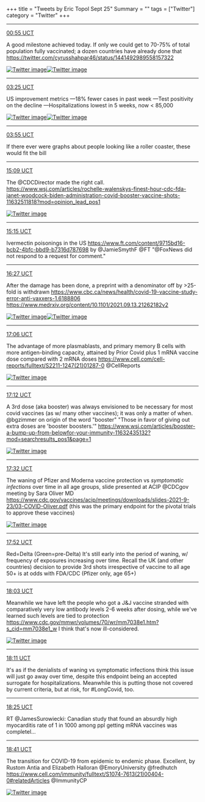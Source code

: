 +++
title = "Tweets by Eric Topol Sept 25"
Summary = ""
tags = ["Twitter"]
category = "Twitter"
+++


---

<a href="https://twitter.com/erictopol/status/1441567001290285059" target="_blank" rel="noreferer">00:55 UCT</a>

A good milestone achieved today.
If only we could get to 70-75% of total population fully vaccinated; a dozen countries have already done that  https://twitter.com/cyrusshahpar46/status/1441492989558157322

<a href="FAF426XUYAMn7sF.jpg"  ><img src="FAF426XUYAMn7sF.jpg" alt="Twitter image" ></img></a><a href="FAF5ZeJVEAQThKs.jpg"  ><img src="FAF5ZeJVEAQThKs.jpg" alt="Twitter image" ></img></a>

---

<a href="https://twitter.com/erictopol/status/1441604633567268865" target="_blank" rel="noreferer">03:25 UCT</a>

US improvement metrics
—18% fewer cases in past week
—Test positivity on the decline
—Hospitalizations lowest in 5 weeks, now &lt; 85,000 

<a href="FAGbfcZVQAIKDVX.jpg"  ><img src="FAGbfcZVQAIKDVX.jpg" alt="Twitter image" ></img></a><a href="FAGbg9uVcAghagp.jpg"  ><img src="FAGbg9uVcAghagp.jpg" alt="Twitter image" ></img></a>

---

<a href="https://twitter.com/erictopol/status/1441612301358882816" target="_blank" rel="noreferer">03:55 UCT</a>

If there ever were graphs about people looking like a roller coaster, these would fit the bill



---

<a href="https://twitter.com/erictopol/status/1441781841938161671" target="_blank" rel="noreferer">15:09 UCT</a>

The @CDCDirector made the right call.
https://www.wsj.com/articles/rochelle-walenskys-finest-hour-cdc-fda-janet-woodcock-biden-administration-covid-booster-vaccine-shots-11632511818?mod=opinion_lead_pos1 

<a href="FAI8rmVUcAY9eaa.jpg"  ><img src="FAI8rmVUcAY9eaa.jpg" alt="Twitter image" ></img></a>

---

<a href="https://twitter.com/erictopol/status/1441783539121328129" target="_blank" rel="noreferer">15:15 UCT</a>

Ivermectin poisonings in the US
https://www.ft.com/content/9715bd16-bcb2-4bfc-bbd9-b7316d787698 by @JamieSmythF @FT
"@FoxNews did not respond to a request for comment."



---

<a href="https://twitter.com/erictopol/status/1441801478943887365" target="_blank" rel="noreferer">16:27 UCT</a>

After the damage has been done, a preprint with a denominator off by &gt;25-fold is withdrawn
https://www.cbc.ca/news/health/covid-19-vaccine-study-error-anti-vaxxers-1.6188806
https://www.medrxiv.org/content/10.1101/2021.09.13.21262182v2 

<a href="FAJOHrDVUAAbQpK.jpg"  ><img src="FAJOHrDVUAAbQpK.jpg" alt="Twitter image" ></img></a><a href="FAJOJeAVIAMwysu.jpg"  ><img src="FAJOJeAVIAMwysu.jpg" alt="Twitter image" ></img></a>

---

<a href="https://twitter.com/erictopol/status/1441811340964732931" target="_blank" rel="noreferer">17:06 UCT</a>

The advantage of more plasmablasts, and primary memory B cells with more antigen-binding capacity, attained by Prior Covid plus 1 mRNA vaccine dose compared with 2 mRNA doses
https://www.cell.com/cell-reports/fulltext/S2211-1247(21)01287-0 @CellReports 

<a href="FAJWJekVkAkXTsC.jpg"  ><img src="FAJWJekVkAkXTsC.jpg" alt="Twitter image" ></img></a>

---

<a href="https://twitter.com/erictopol/status/1441812930178129922" target="_blank" rel="noreferer">17:12 UCT</a>

A 3rd dose (aka booster) was always envisioned to be necessary for most covid vaccines (as w/ many other vaccines); it was only a matter of when. @bgzimmer on origin of the word "booster"
"Those in favor of giving out extra doses are 'booster boosters.'"
https://www.wsj.com/articles/booster-a-bump-up-from-belowfor-your-immunity-11632435132?mod=searchresults_pos1&page=1 

<a href="FAJYgQtVIAg7nwU.jpg"  ><img src="FAJYgQtVIAg7nwU.jpg" alt="Twitter image" ></img></a>

---

<a href="https://twitter.com/erictopol/status/1441817837966745608" target="_blank" rel="noreferer">17:32 UCT</a>

The waning of Pfizer and Moderna vaccine protection vs *symptomatic infections* over time in all age groups, slide presented at ACIP @CDCgov meeting by Sara Oliver MD https://www.cdc.gov/vaccines/acip/meetings/downloads/slides-2021-9-23/03-COVID-Oliver.pdf
(this was the primary endpoint for the pivotal trials to approve these vaccines) 

<a href="FAJcZBcVcAMQrMh.jpg"  ><img src="FAJcZBcVcAMQrMh.jpg" alt="Twitter image" ></img></a>

---

<a href="https://twitter.com/erictopol/status/1441822941629485059" target="_blank" rel="noreferer">17:52 UCT</a>

Red=Delta (Green=pre-Delta)
It's still early into the period of waning, w/ frequency of exposures increasing over time.
Recall the UK (and other countries) decision to provide 3rd shots irrespective of vaccine to all age 50+ is at odds with FDA/CDC (Pfizer only, age 65+)



---

<a href="https://twitter.com/erictopol/status/1441825712726429700" target="_blank" rel="noreferer">18:03 UCT</a>

Meanwhile we have left the people who got a J&amp;J vaccine stranded with comparatively very low antibody levels 2-6 weeks after dosing, while we've learned such levels are tied to protection
https://www.cdc.gov/mmwr/volumes/70/wr/mm7038e1.htm?s_cid=mm7038e1_w
I think that's now ill-considered. 

<a href="FAJj0tmVcAcNDUw.jpg"  ><img src="FAJj0tmVcAcNDUw.jpg" alt="Twitter image" ></img></a>

---

<a href="https://twitter.com/erictopol/status/1441827832670216196" target="_blank" rel="noreferer">18:11 UCT</a>

It's as if the denialists of waning vs symptomatic infections think this issue will just go away over time, despite this endpoint being an accepted surrogate for hospitalizations. Meanwhile this is putting those not covered by current criteria, but at risk, for #LongCovid, too.



---

<a href="https://twitter.com/erictopol/status/1441831326986870784" target="_blank" rel="noreferer">18:25 UCT</a>

RT @JamesSurowiecki: Canadian study that found an absurdly high myocarditis rate of 1 in 1000 among ppl getting mRNA vaccines was completel…



---

<a href="https://twitter.com/erictopol/status/1441835361181700101" target="_blank" rel="noreferer">18:41 UCT</a>

The transition for COVID-19 from epidemic to endemic phase. Excellent, by Rustom Antia and Elizabeth Halloran @EmoryUniversity @fredhutch 
https://www.cell.com/immunity/fulltext/S1074-7613(21)00404-0#relatedArticles @ImmunityCP 

<a href="FAJss8bVkAAH7uT.jpg"  ><img src="FAJss8bVkAAH7uT.jpg" alt="Twitter image" ></img></a>